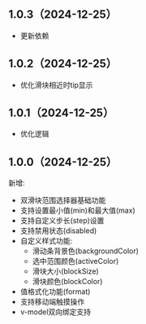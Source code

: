 ## 1.0.3（2024-12-25）
- 更新依赖
## 1.0.2（2024-12-25）
- 优化滑块相近时tip显示

## 1.0.1（2024-12-25）
- 优化逻辑

## 1.0.0（2024-12-25）
新增:
- 双滑块范围选择器基础功能
- 支持设置最小值(min)和最大值(max)
- 支持自定义步长(step)设置 
- 支持禁用状态(disabled)
- 自定义样式功能:
  - 滑动条背景色(backgroundColor)
  - 选中范围颜色(activeColor)
  - 滑块大小(blockSize)
  - 滑块颜色(blockColor)
- 值格式化功能(format)
- 支持移动端触摸操作
- v-model双向绑定支持
